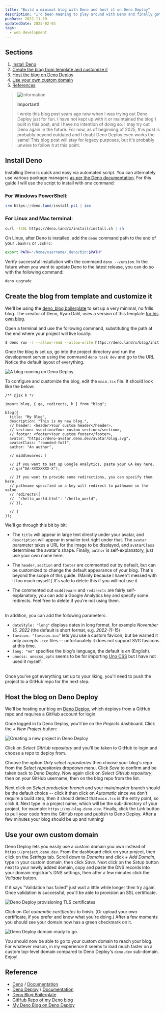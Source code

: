 ```yaml
---
title: "Build a minimal blog with Deno and host it on Deno Deploy"
description: "I'd been meaning to play around with Deno and finally got around to doing it in the quickest, easiest (and laziest) way possible -- using a minimal blog template. I also took the opportunity to learn how Deno Deploy works. The whole thing is quick and painless, here's how to do it."
pubDate: 2022-11-19
updatedDate: 2025-02-03
tags:
  - web development
---
```


## Sections

1. [Install Deno](#install)
2. [Create the blog from template and customize it](#blog)
3. [Host the blog on Deno Deploy](#deploy)
4. [Use your own custom domain](#domain)
5. [References](#ref)

> <img src="/assets/info.svg" class="info" loading="lazy" decoding="async" alt="Information">
>
> **Important!**
> 
> I wrote this blog post years ago now when I was trying out Deno Deploy just for fun. I have not kept up with it or maintained the blog I built in this post, and I have no intention of doing so. I may try out Deno again in the future. For now, as of beginning of 2025, this post is probably beyond outdated and I doubt Deno Deploy even works the same! This blog post will stay for legacy purposes, but it's probably unwise to follow it at this point.

<div id='install' />

## Install Deno

Installing Deno is quick and easy via automated script. You can alternately use various package managers <a href="https://deno.land/manual@v1.28.1/getting_started/installation" target="_blank" rel="noopener">as per the Deno documentation</a>. For this guide I will use the script to install with one command:

### For Windows PowerShell:

```powershell
irm https://deno.land/install.ps1 | iex
```

### For Linux and Mac terminal:

```bash
curl -fsSL https://deno.land/x/install/install.sh | sh
```

On Linux, after Deno is installed, add the `deno` command path to the end of your `.bashrc` or `.zshrc`:

```bash
export PATH="/home/username/.deno/bin:$PATH"
```

Verify successful installation with the command `deno --version`. In the future when you want to update Deno to the latest release, you can do so with the following command:

```bash
deno upgrade
```

<div id='blog' />

## Create the blog from template and customize it

We'll be using the <a href="https://github.com/denoland/deno_blog" target="_blank">deno_blog boilerplate</a> to set up a very minimal, no frills blog. The creator of Deno, Ryan Dahl, uses a version of this template <a href="https://tinyclouds.org" target="_blank" rel="noopener">for his own blog</a>.

Open a terminal and use the following command, substituting the path at the end where your project will live locally:

```bash
$ deno run -r --allow-read --allow-write https://deno.land/x/blog/init.ts ./directory/for/blog/
```

Once the blog is set up, go into the project directory and run the development server using the command `deno task dev` and go to the URL. Notice the default layout of everything.

![A blog running on Deno Deploy.](../../img/blog/deno1.png 'A blog running on Deno Deploy')

To configure and customize the blog, edit the `main.tsx` file. It should look like the below:

```tsx
/** @jsx h */

import blog, { ga, redirects, h } from "blog";

blog({
  title: "My Blog",
  description: "This is my new blog.",
  // header: <header>Your custom header</header>,
  // section: <section>Your custom section</section>,
  // footer: <footer>Your custom footer</footer>,
  avatar: "https://deno-avatar.deno.dev/avatar/blog.svg",
  avatarClass: "rounded-full",
  author: "An author",

  // middlewares: [

  // If you want to set up Google Analytics, paste your GA key here.
  // ga("UA-XXXXXXXX-X"),

  // If you want to provide some redirections, you can specify them here,
  // pathname specified in a key will redirect to pathname in the value.
  // redirects({
  //  "/hello_world.html": "/hello_world",
  // }),

  // ]
});
```

We'll go through this bit by bit:

- The `title` will appear in large text directly under your avatar, and `description` will appear in smaller text right under that. The `avatar` parameter takes a URL for the image to be displayed, and `avatarClass` determines the avatar's shape. Finally, `author` is self-explanatory, just use your own name here.

- The `header`, `section` and `footer` are commented out by default, but can be customized to change the default appearance of your blog. That's beyond the scope of this guide. (Mainly because I haven't messed with it too much myself.) It's safe to delete this if you will not use it.

- The commented out `middleware` and `redirects` are fairly self-explanatory, you can add a Google Analytics key and specify some redirects. Feel free to delete if you're not using them.
  <br><br>

In addition, you can add the following parameters:

- `dateStyle: "long"` displays dates in long format, for example _November 15, 2022_ (the default is short format, e.g. _2022-11-15_)
- `favicon: "favicon.ico"` lets you use a custom favicon, but be warned it only accepts `.ico` files -- unfortunately it does not support SVG favicons at this time.
- `lang: "en"` specifies the blog's language, the default is _en_ (English).
- `unocss: unocss_opts` seems to be for importing <a href="https://github.com/unocss/unocss" target="_blank" rel="noopener">Uno CSS</a> but I have not used it myself.
  <br><br>

Once you've got everything set up to your liking, you'll need to push the project to a GitHub repo for the next step.

<div id='deploy' />

## Host the blog on Deno Deploy

We'll be hosting our blog on <a href="https://deno.com/deploy" target="_blank" rel="noopener">Deno Deploy</a>, which deploys from a GitHub repo and requires a GitHub account for login.

Once logged in to Deno Deploy, you'll be on the _Projects_ dashboard. Click the _+ New Project_ button:

![Creating a new project in Deno Deploy](../../img/blog/deno2.png 'Creating a new project in Deno Deploy')

Click on _Select GitHub repository_ and you'll be taken to GitHub to login and choose a repo to deploy from.

Choose the option _Only select repositories_ then choose your blog's repo from the _Select repositories_ dropdown menu. Click _Save_ to confirm and be taken back to Deno Deploy. Now again click on _Select GitHub repository_, then on your GitHub username, then on the blog repo from the list.

Next click on _Select production branch_ and your main/master branch should be the default choice -- click it then click on _Automatic_ since we don't require a build step, then it should detect that `main.tsx` is the entry point, so click it. Next type in a project name, which will be the sub-directory of your project, for example: `https://my-blog.deno.dev`. Finally, click the _Link_ button to pull your code from the GitHub repo and publish to Deno Deploy. After a few minutes your blog should be up and running!

<div id='domain' />

## Use your own custom domain

Deno Deploy lets you easily use a custom domain you own instead of `https://project.deno.dev`. From the dashboard click on your project, then click on the _Settings_ tab. Scroll down to _Domains_ and click _+ Add Domain_, type in your custom domain, then click _Save_. Next click on the _Setup_ button next to your newly added domain, copy and paste the DNS records into your domain registrar's DNS settings, then after a few minutes click the _Validate_ button.

If it says "Validation has failed" just wait a little while longer then try again. Once validation is successful, you'll be able to provision an SSL certificate.

![Deno Deploy provisioning TLS certificates](../../img/blog/deno4.png 'Deno Deploy provisioning TLS certificates')

Click on _Get automatic certificates_ to finish. (Or upload your own certificate, if you prefer and know what you're doing.) After a few moments you should see your domain now has a green checkmark on it.

![Deno Deploy domain ready to go.](../../img/blog/deno5.png 'Deno Deploy domain ready to go')

You should now be able to go to your custom domain to reach your blog. For whatever reason, in my experience it seems to load much faster on a custom top-level domain compared to Deno Deploy's `deno.dev` sub-domain. Enjoy!

<div id='ref' />

## Reference

- <a href="https://deno.land" target="_blank" rel="noopener">Deno</a> / <a href="https://deno.land/manual@v1.28.1/introduction" target="_blank" rel="noopener">Documentation</a>
- <a href="https://deno.com" target="_blank" rel="noopener">Deno Deploy</a> / <a href="https://deno.com/deploy/docs" target="_blank" rel="noopener">Documentation</a>
- <a href="https://github.com/denoland/deno_blog" target="_blank" rel="noopener">Deno Blog Boilerplate</a>
- <a href="https://github.com/fullmetalbrackets/deno-blog" target="_blank" rel="noopener">GitHub Repo of my Deno blog</a>
- <a href="https://adiaz.us" target="_blank" rel="noopener">My Deno Blog on Deno Deploy</a>
